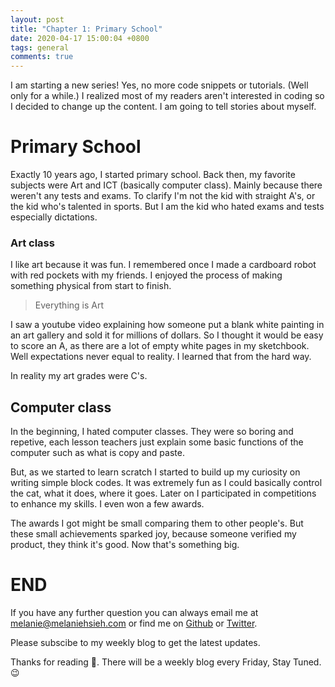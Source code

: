 ```yaml
---
layout: post
title: "Chapter 1: Primary School"
date: 2020-04-17 15:00:04 +0800
tags: general
comments: true
---
```


I am starting a new series! Yes, no more code snippets or tutorials. (Well only for a while.) I realized most of my readers aren't interested in coding so I decided to change up the content. I am going to tell stories about myself.

# Primary School

Exactly 10 years ago, I started primary school. Back then, my favorite subjects were Art and ICT (basically computer class). Mainly because there weren't any tests and exams. To clarify I'm not the kid with straight A's, or the kid who's talented in sports. But I am the kid who hated exams and tests especially dictations.

### Art class

I like art because it was fun. I remembered once I made a cardboard robot with red pockets with my friends. I enjoyed the process of making something physical from start to finish.

> Everything is Art

I saw a youtube video explaining how someone put a blank white painting in an art gallery and sold it for millions of dollars. So I thought it would be easy to score an A, as there are a lot of empty white pages in my sketchbook. Well expectations never equal to reality. I learned that from the hard way.

In reality my art grades were C's.

## Computer class

In the beginning, I hated computer classes. They were so boring and repetive, each lesson teachers just explain some basic functions of the computer such as what is copy and paste.

But, as we started to learn scratch I started to build up my curiosity on writing simple block codes. It was extremely fun as I could basically control the cat, what it does, where it goes. Later on I participated in competitions to enhance my skills. I even won a few awards.

The awards I got might be small comparing them to other people's. But these small achievements sparked joy, because someone verified my product, they think it's good. Now that's something big.

# END

If you have any further question you can always email me at <melanie@melaniehsieh.com> or find me on [Github](https://github.com/melaniehsieh) or [Twitter](https://twitter.com/melaniehsieh).

Please subscibe to my weekly blog to get the latest updates.

Thanks for reading 👀. There will be a weekly blog every Friday, Stay Tuned.😉
